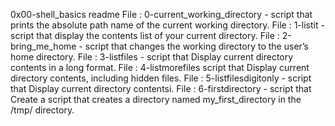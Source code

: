 0x00-shell_basics readme
File : 0-current_working_directory -  script that prints the absolute path name of the current working directory.
File : 1-listit - script that display the contents list of your current directory.
File : 2-bring_me_home - script that changes the working directory to the user’s home directory.
File : 3-listfiles - script that Display current directory contents in a long format.
File : 4-listmorefiles script that Display current directory contents, including hidden files.
File : 5-listfilesdigitonly - script that Display current directory contentsi.
File : 6-firstdirectory - script that Create a script that creates a directory named my_first_directory in the /tmp/ directory.
